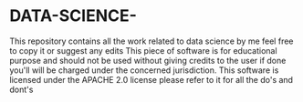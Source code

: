 # DATA-SCIENCE-
This repository contains all the work related to data science by me feel free to copy it or suggest any edits
This piece of software is for educational purpose and should not be used without giving credits to the user if done you'll will be charged under the concerned jurisdiction. 
This software is licensed under the APACHE 2.0 license please refer to it for all the do's and dont's 
